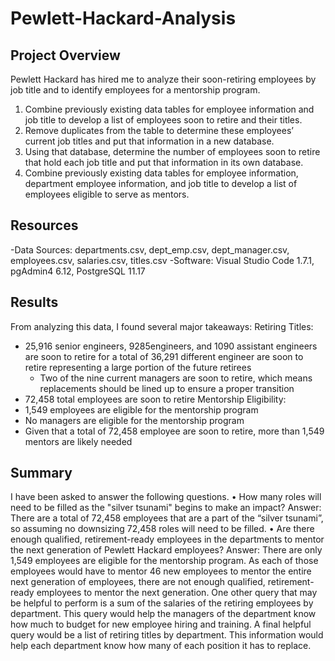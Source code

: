 # Pewlett-Hackard-Analysis

## Project Overview
Pewlett Hackard has hired me to analyze their soon-retiring employees by job title and to identify employees for a mentorship program.

1. Combine previously existing data tables for employee information and job title to develop a list of employees soon to retire and their titles.
2. Remove duplicates from the table to determine these employees’ current job titles and put that information in a new database.
3. Using that database, determine the number of employees soon to retire that hold each job title and put that information in its own database.
4. Combine previously existing data tables for employee information, department employee information, and job title to develop a list of employees eligible to serve as mentors.
## Resources
-Data Sources: departments.csv, dept_emp.csv, dept_manager.csv, employees.csv, salaries.csv, titles.csv
-Software: Visual Studio Code 1.7.1, pgAdmin4 6.12, PostgreSQL 11.17
## Results
From analyzing this data, I found several major takeaways:
  Retiring Titles:
- 25,916 senior engineers, 9285engineers, and 1090 assistant engineers are soon to retire for a total of 36,291 different engineer are soon to retire representing a large portion of the future retirees
	- Two of the nine current managers are soon to retire, which means replacements should be lined up to ensure a proper transition
- 72,458 total employees are soon to retire
Mentorship Eligibility:
-	1,549 employees are eligible for the mentorship program
-	No managers are eligible for the mentorship program
-	Given that a total of 72,458 employee are soon to retire, more than 1,549 mentors are likely needed
    

## Summary
I have been asked to answer the following questions.
•	How many roles will need to be filled as the "silver tsunami" begins to make an impact?
Answer: There are a total of 72,458 employees that are a part of the “silver tsunami”, so assuming no downsizing 72,458 roles will need to be filled.
•	Are there enough qualified, retirement-ready employees in the departments to mentor the next generation of Pewlett Hackard employees?
Answer: There are only 1,549 employees are eligible for the mentorship program. As each of those employees would have to mentor 46 new employees to mentor the entire next generation of employees, there are not enough qualified, retirement-ready employees to mentor the next generation.
One other query that may be helpful to perform is a sum of the salaries of the retiring employees by department. This query would help the managers of the department know how much to budget for new employee hiring and training. A final helpful query would be a list of retiring titles by department. This information would help each department know how many of each position it has to replace.
